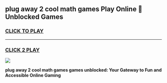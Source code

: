
## plug away 2 cool math games Play Online 👋 Unblocked Games
<h3>
<a href="https://news.freeplayer.one?title=plug_away_2_cool_math_games&ref=17CMG">CLICK TO PLAY</a></h3>
<hr>

<h3>
<a href="https://news.freeplayer.one?title=plug_away_2_cool_math_games&ref=17CMG">CLICK 2 PLAY</a>
  
</h3>

<a href="https://news.freeplayer.one?title=plug_away_2_cool_math_games&ref=17CMG/"><img src="https://clearcache.store/games.png"></a>


**plug away 2 cool math games games unblocked: Your Gateway to Fun and Accessible Online Gaming**
